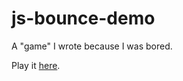 # js-bounce-demo
A "game" I wrote because I was bored.

Play it [here](https://stev7171.github.io/js-bounce-demo/).